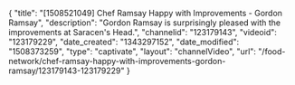 {
    "title": "[1508521049] Chef Ramsay Happy with Improvements - Gordon Ramsay",
    "description": "Gordon Ramsay is surprisingly pleased with the improvements at Saracen's Head.",
    "channelid": "123179143",
    "videoid": "123179229",
    "date_created": "1343297152",
    "date_modified": "1508373259",
    "type": "captivate",
    "layout": "channelVideo",
    "url": "\/food-network\/chef-ramsay-happy-with-improvements-gordon-ramsay\/123179143-123179229"
}